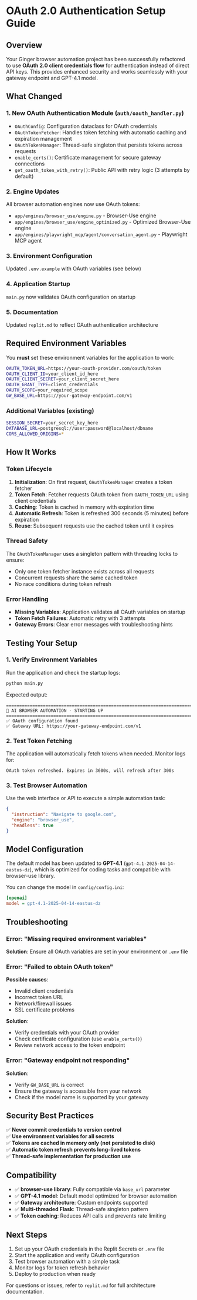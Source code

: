 # OAuth 2.0 Authentication Setup Guide

## Overview

Your Ginger browser automation project has been successfully refactored to use **OAuth 2.0 client credentials flow** for authentication instead of direct API keys. This provides enhanced security and works seamlessly with your gateway endpoint and GPT-4.1 model.

## What Changed

### 1. **New OAuth Authentication Module** (`auth/oauth_handler.py`)
   - `OAuthConfig`: Configuration dataclass for OAuth credentials
   - `OAuthTokenFetcher`: Handles token fetching with automatic caching and expiration management
   - `OAuthTokenManager`: Thread-safe singleton that persists tokens across requests
   - `enable_certs()`: Certificate management for secure gateway connections
   - `get_oauth_token_with_retry()`: Public API with retry logic (3 attempts by default)

### 2. **Engine Updates**
   All browser automation engines now use OAuth tokens:
   - `app/engines/browser_use/engine.py` - Browser-Use engine
   - `app/engines/browser_use/engine_optimized.py` - Optimized Browser-Use engine
   - `app/engines/playwright_mcp/agent/conversation_agent.py` - Playwright MCP agent

### 3. **Environment Configuration**
   Updated `.env.example` with OAuth variables (see below)

### 4. **Application Startup**
   `main.py` now validates OAuth configuration on startup

### 5. **Documentation**
   Updated `replit.md` to reflect OAuth authentication architecture

## Required Environment Variables

You **must** set these environment variables for the application to work:

```bash
OAUTH_TOKEN_URL=https://your-oauth-provider.com/oauth/token
OAUTH_CLIENT_ID=your_client_id_here
OAUTH_CLIENT_SECRET=your_client_secret_here
OAUTH_GRANT_TYPE=client_credentials
OAUTH_SCOPE=your_required_scope
GW_BASE_URL=https://your-gateway-endpoint.com/v1
```

### Additional Variables (existing)
```bash
SESSION_SECRET=your_secret_key_here
DATABASE_URL=postgresql://user:password@localhost/dbname
CORS_ALLOWED_ORIGINS=*
```

## How It Works

### Token Lifecycle

1. **Initialization**: On first request, `OAuthTokenManager` creates a token fetcher
2. **Token Fetch**: Fetcher requests OAuth token from `OAUTH_TOKEN_URL` using client credentials
3. **Caching**: Token is cached in memory with expiration time
4. **Automatic Refresh**: Token is refreshed 300 seconds (5 minutes) before expiration
5. **Reuse**: Subsequent requests use the cached token until it expires

### Thread Safety

The `OAuthTokenManager` uses a singleton pattern with threading locks to ensure:
- Only one token fetcher instance exists across all requests
- Concurrent requests share the same cached token
- No race conditions during token refresh

### Error Handling

- **Missing Variables**: Application validates all OAuth variables on startup
- **Token Fetch Failures**: Automatic retry with 3 attempts
- **Gateway Errors**: Clear error messages with troubleshooting hints

## Testing Your Setup

### 1. Verify Environment Variables

Run the application and check the startup logs:

```bash
python main.py
```

Expected output:
```
================================================================================
🚀 AI BROWSER AUTOMATION - STARTING UP
================================================================================
✅ OAuth configuration found
✅ Gateway URL: https://your-gateway-endpoint.com/v1
```

### 2. Test Token Fetching

The application will automatically fetch tokens when needed. Monitor logs for:
```
OAuth token refreshed. Expires in 3600s, will refresh after 300s
```

### 3. Test Browser Automation

Use the web interface or API to execute a simple automation task:
```json
{
  "instruction": "Navigate to google.com",
  "engine": "browser_use",
  "headless": true
}
```

## Model Configuration

The default model has been updated to **GPT-4.1** (`gpt-4.1-2025-04-14-eastus-dz`), which is optimized for coding tasks and compatible with browser-use library.

You can change the model in `config/config.ini`:
```ini
[openai]
model = gpt-4.1-2025-04-14-eastus-dz
```

## Troubleshooting

### Error: "Missing required environment variables"
**Solution**: Ensure all OAuth variables are set in your environment or `.env` file

### Error: "Failed to obtain OAuth token"
**Possible causes**:
- Invalid client credentials
- Incorrect token URL
- Network/firewall issues
- SSL certificate problems

**Solution**: 
- Verify credentials with your OAuth provider
- Check certificate configuration (use `enable_certs()`)
- Review network access to the token endpoint

### Error: "Gateway endpoint not responding"
**Solution**: 
- Verify `GW_BASE_URL` is correct
- Ensure the gateway is accessible from your network
- Check if the model name is supported by your gateway

## Security Best Practices

✅ **Never commit credentials to version control**  
✅ **Use environment variables for all secrets**  
✅ **Tokens are cached in memory only (not persisted to disk)**  
✅ **Automatic token refresh prevents long-lived tokens**  
✅ **Thread-safe implementation for production use**  

## Compatibility

- ✅ **browser-use library**: Fully compatible via `base_url` parameter
- ✅ **GPT-4.1 model**: Default model optimized for browser automation
- ✅ **Gateway architecture**: Custom endpoints supported
- ✅ **Multi-threaded Flask**: Thread-safe singleton pattern
- ✅ **Token caching**: Reduces API calls and prevents rate limiting

## Next Steps

1. Set up your OAuth credentials in the Replit Secrets or `.env` file
2. Start the application and verify OAuth configuration
3. Test browser automation with a simple task
4. Monitor logs for token refresh behavior
5. Deploy to production when ready

For questions or issues, refer to `replit.md` for full architecture documentation.
